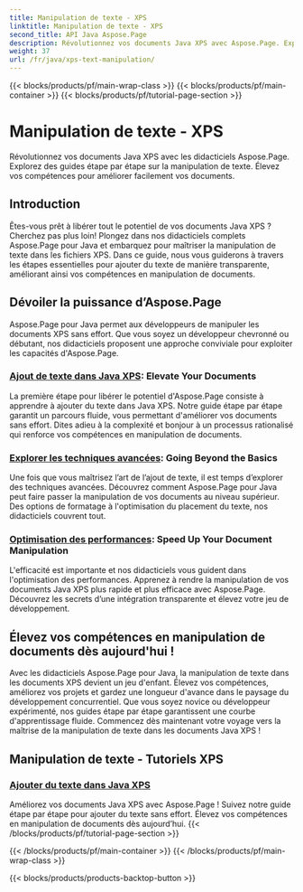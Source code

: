 ```yaml
---
title: Manipulation de texte - XPS
linktitle: Manipulation de texte - XPS
second_title: API Java Aspose.Page
description: Révolutionnez vos documents Java XPS avec Aspose.Page. Explorez des guides étape par étape sur la manipulation de texte. Élevez vos compétences pour améliorer facilement vos documents.
weight: 37
url: /fr/java/xps-text-manipulation/
---
```


{{< blocks/products/pf/main-wrap-class >}}
{{< blocks/products/pf/main-container >}}
{{< blocks/products/pf/tutorial-page-section >}}

# Manipulation de texte - XPS


Révolutionnez vos documents Java XPS avec les didacticiels Aspose.Page. Explorez des guides étape par étape sur la manipulation de texte. Élevez vos compétences pour améliorer facilement vos documents.

## Introduction

Êtes-vous prêt à libérer tout le potentiel de vos documents Java XPS ? Cherchez pas plus loin! Plongez dans nos didacticiels complets Aspose.Page pour Java et embarquez pour maîtriser la manipulation de texte dans les fichiers XPS. Dans ce guide, nous vous guiderons à travers les étapes essentielles pour ajouter du texte de manière transparente, améliorant ainsi vos compétences en manipulation de documents.

## Dévoiler la puissance d’Aspose.Page

Aspose.Page pour Java permet aux développeurs de manipuler les documents XPS sans effort. Que vous soyez un développeur chevronné ou débutant, nos didacticiels proposent une approche conviviale pour exploiter les capacités d'Aspose.Page.

### [Ajout de texte dans Java XPS](./add-text/): Elevate Your Documents

La première étape pour libérer le potentiel d'Aspose.Page consiste à apprendre à ajouter du texte dans Java XPS. Notre guide étape par étape garantit un parcours fluide, vous permettant d'améliorer vos documents sans effort. Dites adieu à la complexité et bonjour à un processus rationalisé qui renforce vos compétences en manipulation de documents.

### [Explorer les techniques avancées](#): Going Beyond the Basics

Une fois que vous maîtrisez l’art de l’ajout de texte, il est temps d’explorer des techniques avancées. Découvrez comment Aspose.Page pour Java peut faire passer la manipulation de vos documents au niveau supérieur. Des options de formatage à l'optimisation du placement du texte, nos didacticiels couvrent tout.

### [Optimisation des performances](#): Speed Up Your Document Manipulation

L'efficacité est importante et nos didacticiels vous guident dans l'optimisation des performances. Apprenez à rendre la manipulation de vos documents Java XPS plus rapide et plus efficace avec Aspose.Page. Découvrez les secrets d’une intégration transparente et élevez votre jeu de développement.

## Élevez vos compétences en manipulation de documents dès aujourd'hui !

Avec les didacticiels Aspose.Page pour Java, la manipulation de texte dans les documents XPS devient un jeu d'enfant. Élevez vos compétences, améliorez vos projets et gardez une longueur d'avance dans le paysage du développement concurrentiel. Que vous soyez novice ou développeur expérimenté, nos guides étape par étape garantissent une courbe d'apprentissage fluide. Commencez dès maintenant votre voyage vers la maîtrise de la manipulation de texte dans les documents Java XPS !
## Manipulation de texte - Tutoriels XPS
### [Ajouter du texte dans Java XPS](./add-text/)
Améliorez vos documents Java XPS avec Aspose.Page ! Suivez notre guide étape par étape pour ajouter du texte sans effort. Élevez vos compétences en manipulation de documents dès aujourd’hui.
{{< /blocks/products/pf/tutorial-page-section >}}

{{< /blocks/products/pf/main-container >}}
{{< /blocks/products/pf/main-wrap-class >}}

{{< blocks/products/products-backtop-button >}}
